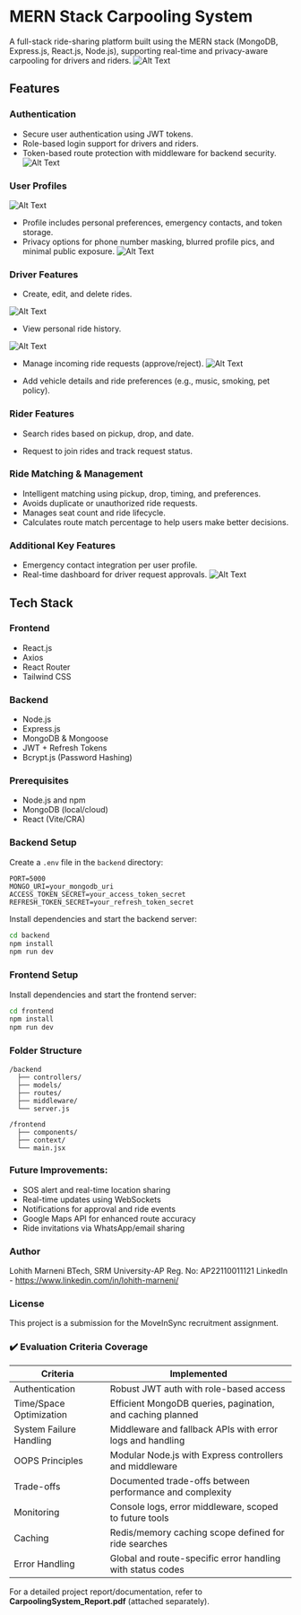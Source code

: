 # MERN Stack Carpooling System

A full-stack ride-sharing platform built using the MERN stack (MongoDB, Express.js, React.js, Node.js), supporting real-time and privacy-aware carpooling for drivers and riders.
![Alt Text](images/Register.png)

## Features

### Authentication
- Secure user authentication using JWT tokens.
- Role-based login support for drivers and riders.
- Token-based route protection with middleware for backend security.
![Alt Text](images/Login.png)


### User Profiles
![Alt Text](images/Driver_Dashboard.png)

- Profile includes personal preferences, emergency contacts, and token storage.
- Privacy options for phone number masking, blurred profile pics, and minimal public exposure.
![Alt Text](images/After_Rider_Login.png)

### Driver Features
- Create, edit, and delete rides.

![Alt Text](images/Create_Ride.png)

- View personal ride history.

![Alt Text](images/Ride_history.png)

- Manage incoming ride requests (approve/reject).
![Alt Text](images/Accept_or_Reject.png)

- Add vehicle details and ride preferences (e.g., music, smoking, pet policy).


### Rider Features
- Search rides based on pickup, drop, and date.
<!-- ![Alt Text](images/Search_Ride.png) -->

- Request to join rides and track request status.
<!-- ![Alt Text](images/Driver_Dashboard.png) -->

### Ride Matching & Management
- Intelligent matching using pickup, drop, timing, and preferences.
- Avoids duplicate or unauthorized ride requests.
- Manages seat count and ride lifecycle.
- Calculates route match percentage to help users make better decisions.


### Additional Key Features
- Emergency contact integration per user profile.
- Real-time dashboard for driver request approvals.
![Alt Text](images/postman.png)
## Tech Stack

### Frontend
- React.js
- Axios
- React Router
- Tailwind CSS

### Backend
- Node.js
- Express.js
- MongoDB & Mongoose
- JWT + Refresh Tokens
- Bcrypt.js (Password Hashing)
### Prerequisites
- Node.js and npm
- MongoDB (local/cloud)
- React (Vite/CRA)
### Backend Setup
Create a `.env` file in the `backend` directory:

```env
PORT=5000
MONGO_URI=your_mongodb_uri
ACCESS_TOKEN_SECRET=your_access_token_secret
REFRESH_TOKEN_SECRET=your_refresh_token_secret
```

Install dependencies and start the backend server:

```bash
cd backend
npm install
npm run dev
```
### Frontend Setup
Install dependencies and start the frontend server:
```bash
cd frontend
npm install
npm run dev
```
### Folder Structure
```
/backend
  ├── controllers/
  ├── models/
  ├── routes/
  ├── middleware/
  └── server.js

/frontend
  ├── components/
  ├── context/
  └── main.jsx
```
### Future Improvements:
- SOS alert and real-time location sharing
- Real-time updates using WebSockets
- Notifications for approval and ride events
- Google Maps API for enhanced route accuracy
- Ride invitations via WhatsApp/email sharing
### Author
Lohith Marneni
BTech, SRM University-AP
Reg. No: AP22110011121
LinkedIn - https://www.linkedin.com/in/lohith-marneni/
### License
This project is a submission for the MoveInSync recruitment assignment.
### ✔️ Evaluation Criteria Coverage

| Criteria                | Implemented                                                        |
|------------------------|---------------------------------------------------------------------|
| Authentication         | Robust JWT auth with role-based access                             |
| Time/Space Optimization| Efficient MongoDB queries, pagination, and caching planned          |
| System Failure Handling| Middleware and fallback APIs with error logs and handling           |
| OOPS Principles        | Modular Node.js with Express controllers and middleware             |
| Trade-offs             | Documented trade-offs between performance and complexity            |
| Monitoring             | Console logs, error middleware, scoped to future tools              |
| Caching                | Redis/memory caching scope defined for ride searches                |
| Error Handling         | Global and route-specific error handling with status codes          |

For a detailed project report/documentation, refer to **CarpoolingSystem_Report.pdf** (attached separately).


   